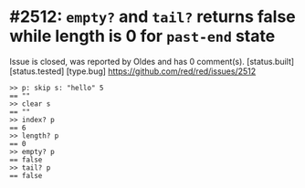 
#2512: `empty?`  and `tail?` returns false while length is 0 for `past-end` state
================================================================================
Issue is closed, was reported by Oldes and has 0 comment(s).
[status.built] [status.tested] [type.bug]
<https://github.com/red/red/issues/2512>

```
>> p: skip s: "hello" 5
== ""
>> clear s
== ""
>> index? p
== 6
>> length? p
== 0
>> empty? p
== false
>> tail? p
== false
```



